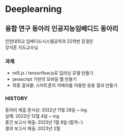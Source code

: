 # Deeplearning
## 융합 연구 동아리 인공지능임베디드 동아리 ##

인천대학교 임베디드시스템공학과 22학번 장경은  
강석훈 지도교수님

### 과제 ###  
- ml5.js / tensorflow.js로 딥러닝 모델 만들기  
- javascript 기반의 모바일 웹 만들기  
- 최종 결과물: 스마트폰의 카메라를 이용한 응용 결과 만들기

### HISTORY ###
동아리 제출 문서상: 2022년 11월 28일 ~ ing  
실제: 2022년 12월 4일 ~ ing  
중간 보고서 제출: 2023년 1월 8일 (합격✅)  
결과 보고서 제출: 2023년 2월  

###
